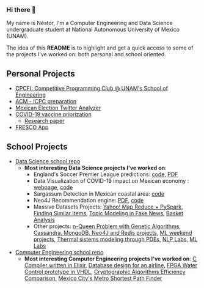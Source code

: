 ### Hi there 👋

<!--
**nestorivanmo/nestorivanmo** is a ✨ _special_ ✨ repository because its `README.md` (this file) appears on your GitHub profile.

Here are some ideas to get you started:

- 🔭 I’m currently working on ...
- 🌱 I’m currently learning ...
- 👯 I’m looking to collaborate on ...
- 🤔 I’m looking for help with ...
- 💬 Ask me about ...
- 📫 How to reach me: ...
- 😄 Pronouns: ...
- ⚡ Fun fact: ...
-->

My name is Néstor, I'm a Computer Engineering and Data Science undergraduate student at National Autonomous University of Mexico (UNAM).

The idea of this **README** is to highlight and get a quick access to some of the projects I've worked on: both personal and school oriented. 

## Personal Projects
 
- [CPCFI: Competitive Programming Club @ UNAM's School of Engineering](https://github.com/CPCFI-org)
- [ACM - ICPC preparation](https://github.com/nestorivanmo/icpc)
- [Mexican Election Twitter Analyzer](https://github.com/nestorivanmo/twitter-mexican-elections)
- [COVID-19 vaccine priorization](https://github.com/nestorivanmo/covid-19-vaccine-economic-sectors)
  - [Research paper](https://github.com/nestorivanmo/covid-19-vaccine-economic-sectors/blob/main/MartinezOstoaNestor_ProyectoFinal_MDA.pdf) 
- [FRESCO App](https://github.com/nestorivanmo/FRESCO)

## School Projects

- [Data Science school repo](https://github.com/nestorivanmo/iimas-data-science)
  - **Most interesting Data Science projects I've worked on**:
    - England's Soccer Premier League predictions: [code](https://github.com/nestorivanmo/FootballPrediction), [PDF](https://github.com/nestorivanmo/FootballPrediction/blob/main/PPCD%20Proyecto%20Final%20-%20FootballPrediction.pdf)
    - Data Visualization of COVID-19 impact on Mexican economy : [webpage](https://patoba.github.io/buenvis/), [code](https://github.com/nestorivanmo/buenvis)
    - Sargassum Detection in Mexican coastal area: [code](https://github.com/nestorivanmo/sargassum-image-detection)
    - Neo4J Recommendation engine: [PDF](https://github.com/nestorivanmo/iimas-data-science/blob/master/spring-21/bne/practicas/neo4j/Neo4J_RecommendationEngine.pdf), [code](https://github.com/nestorivanmo/iimas-data-science/tree/master/spring-21/bne/practicas/neo4j)
    - Massive Datasets Projects: [Yahoo! Map Reduce + PySpark](https://github.com/nestorivanmo/iimas-data-science/tree/master/spring-21/dm/projects/1), [Finding Similar Items](https://github.com/nestorivanmo/iimas-data-science/tree/master/spring-21/dm/projects/2), [Topic Modeling in Fake News](https://github.com/nestorivanmo/iimas-data-science/tree/master/fall-21/massive-data-ii/projects/1-fake-news), [Basket Analysis](https://github.com/nestorivanmo/iimas-data-science/tree/master/fall-21/massive-data-ii/projects/2-basket-analysis)
    - Other projects: [n-Queen Problem with Genetic Algorithms](https://github.com/nestorivanmo/LCD-CC-2021-I), [Cassandra, MongoDB, Neo4J and Redis projects](https://github.com/nestorivanmo/iimas-data-science/tree/master/spring-21/bne/practicas), [ML weekend projects](https://github.com/nestorivanmo/iimas-data-science/tree/master/fall-20/ppcd), [Thermal sistems modeling through PDEs](https://github.com/nestorivanmo/iimas-data-science/tree/master/fall-20/mmccd/metodos-numericos/diferencias-finitas), [NLP Labs](https://github.com/nestorivanmo/iimas-data-science/tree/master/fall-21/nlp/Practicas), [ML Labs](https://github.com/nestorivanmo/iimas-data-science/tree/master/fall-21/machine-learning/homeworks)
- [Computer Engineering school repo](https://github.com/nestorivanmo/computer-engineering)
  - **Most interesting Computer Engineering projects I've worked on**: [C Compiler written in Elixir](https://github.com/nestorivanmo/c202-assembly), [Database design for an airline](https://github.com/nestorivanmo/air-flights), [FPGA Water Control prototype in VHDL](https://github.com/nestorivanmo/water-control-vlsi), [Cryptographic Algorithms Efficiency Comparison](https://github.com/nestorivanmo/crypto-algorithms-efficiency), [Mexico City's Metro Shortest Path Finder](https://github.com/nestorivanmo/metroCDMX_IA)

